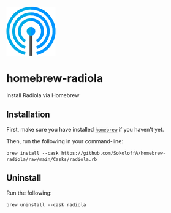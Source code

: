 [![radiola](radiola.png)](https://github.com/SokoloffA/radiola)
# homebrew-radiola
Install Radiola via Homebrew

## Installation

First, make sure you have installed [`homebrew`](https://brew.sh) if you haven't yet.

Then, run the following in your command-line:

    brew install --cask https://github.com/SokoloffA/homebrew-radiola/raw/main/Casks/radiola.rb

## Uninstall

Run the following:

    brew uninstall --cask radiola